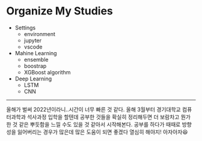 # Organize My Studies
+ Settings
    - environment
    - jupyter
    - vscode
+ Mahine Learning
    - ensemble
    - boostrap
    - XGBoost algorithm
+ Deep Learning
    - LSTM
    - CNN

--------------------------------------------------------------
올해가 벌써 2022년이라니..시간이 너무 빠른 것 같다.
올해 3월부터 경기대학교 컴퓨터과학과 석사과정 입학을 할텐데 공부한 것들을 확실히 정리해두면 더 보람차고 뭔가 한 것 같은 뿌듯함을 느낄 수도 있을 것 같아서 시작해본다.
공부를 하다가 때때로 방향성을 잃어버리는 경우가 많은데 많은 도움이 되면 좋겠다
열심히 해야지! 아자아자:laughing:
